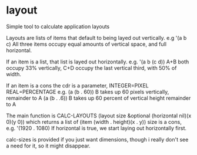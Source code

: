 # layout
Simple tool to calculate application layouts

Layouts are lists of items that default to being layed out vertically. 
  e.g '(a b c) All three items occupy equal amounts of vertical space, and full horizontal.
  
If an item is a list, that list is layed out horizontally. 
  e.g. '(a b (c d)) A+B both occupy 33% vertically, C+D occupy the last vertical third, with 50% of width.
  
If an item is a cons the cdr is a parameter, INTEGER=PIXEL REAL=PERCENTAGE 
  e.g. (a (b . 60)) B takes up 60 pixels vertically, remainder to A
       (a (b . .6)) B takes up 60 percent of vertical height remainder to A

The main function is CALC-LAYOUTS (layout size &optional (horizontal nil)(x 0)(y 0))
which returns a list of (item (width . height)(x . y))
  size is a cons, e.g. '(1920 . 1080)
  If horizontal is true, we start laying out horizontally first.
  
calc-sizes is provided if you just want dimensions, though i really don't see a need for it, so it might disappear.
